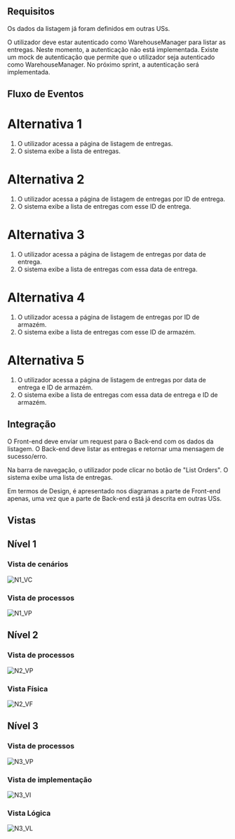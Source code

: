 ## Requisitos
Os dados da listagem já foram definidos em outras USs. 

O utilizador deve estar autenticado como WarehouseManager para listar as entregas. Neste momento, a autenticação não está implementada. Existe um mock de autenticação que permite que o utilizador seja autenticado como WarehouseManager. No próximo sprint, a autenticação será implementada.

## Fluxo de Eventos
# Alternativa 1
1. O utilizador acessa a página de listagem de entregas. 
2. O sistema exibe a lista de entregas.

# Alternativa 2
1. O utilizador acessa a página de listagem de entregas por ID de entrega.
2. O sistema exibe a lista de entregas com esse ID de entrega.

# Alternativa 3
1. O utilizador acessa a página de listagem de entregas por data de entrega.
2. O sistema exibe a lista de entregas com essa data de entrega.

# Alternativa 4
1. O utilizador acessa a página de listagem de entregas por ID de armazém.
2. O sistema exibe a lista de entregas com esse ID de armazém.

# Alternativa 5
1. O utilizador acessa a página de listagem de entregas por data de entrega e ID de armazém.
2. O sistema exibe a lista de entregas com essa data de entrega e ID de armazém.


## Integração
O Front-end deve enviar um request para o Back-end com os dados da listagem.
O Back-end deve listar as entregas e retornar uma mensagem de sucesso/erro.

Na barra de navegação, o utilizador pode clicar no botão de "List Orders". O sistema exibe uma lista de entregas. 

Em termos de Design, é apresentado nos diagramas a parte de Front-end apenas, uma vez que a parte de Back-end está já descrita em outras USs.

## Vistas

## Nível 1

### Vista de cenários

![N1_VC](./N1_VC.svg)

### Vista de processos

![N1_VP](./N1_VP.svg)


## Nível 2

### Vista de processos

![N2_VP](./N2_VP.svg)

### Vista Física

![N2_VF](./N2_VF.svg)


## Nível 3

### Vista de processos

![N3_VP](./N3_VP.svg)

### Vista de implementação

![N3_VI](./N3_VI.svg)

### Vista Lógica

![N3_VL](./N3_VL_Geral.svg)